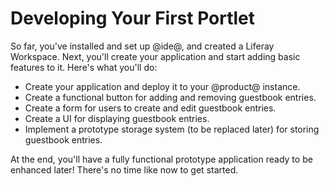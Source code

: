 # Developing Your First Portlet [](id=developing-your-first-portlet)

So far, you've installed and set up @ide@, and created a Liferay Workspace. 
Next, you'll create your application and start adding basic features to it. 
Here's what you'll do: 

-   Create your application and deploy it to your @product@ instance. 
-   Create a functional button for adding and removing guestbook entries. 
-   Create a form for users to create and edit guestbook entries. 
-   Create a UI for displaying guestbook entries. 
-   Implement a prototype storage system (to be replaced later) for storing 
    guestbook entries. 

At the end, you'll have a fully functional prototype application ready to be
enhanced later! There's no time like now to get started. 
